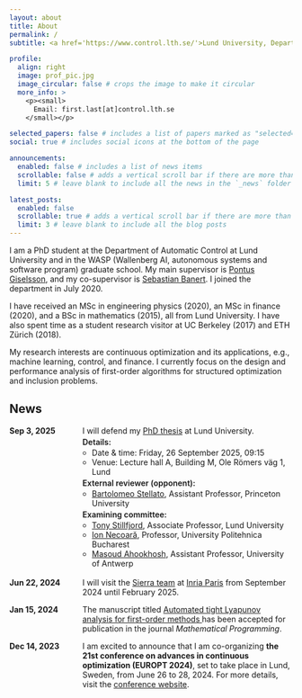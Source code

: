 ```yaml
---
layout: about
title: About
permalink: /
subtitle: <a href='https://www.control.lth.se/'>Lund University, Department of Automatic Control</a>

profile:
  align: right
  image: prof_pic.jpg
  image_circular: false # crops the image to make it circular
  more_info: >
    <p><small>
      Email: first.last[at]control.lth.se
    </small></p>

selected_papers: false # includes a list of papers marked as "selected={true}"
social: true # includes social icons at the bottom of the page

announcements:
  enabled: false # includes a list of news items
  scrollable: false # adds a vertical scroll bar if there are more than 3 news items
  limit: 5 # leave blank to include all the news in the `_news` folder

latest_posts:
  enabled: false
  scrollable: true # adds a vertical scroll bar if there are more than 3 new posts items
  limit: 3 # leave blank to include all the blog posts
---
```


I am a PhD student at the Department of Automatic Control at Lund University and in the WASP (Wallenberg AI, autonomous systems and software program) graduate school. My main supervisor is [Pontus Giselsson](https://www.control.lth.se/personnel/personnel/pontus-giselsson/), and my co-supervisor is [Sebastian Banert](https://github.com/sbanert). I joined the department in July 2020. 

I have received an MSc in engineering physics (2020), an MSc in finance (2020), and a BSc in mathematics (2015), all from Lund University. I have also spent time as a student research visitor at UC Berkeley (2017) and ETH Zürich (2018). 

My research interests are continuous optimization and its applications, e.g., machine learning, control, and finance. I currently focus on the design and performance analysis of first-order algorithms for structured optimization and inclusion problems.

## News

<ul style="margin: 0; padding: 0; list-style: none;">

<li style="display: flex; margin: 0 0 1em 0; padding: 0;">
  <span style="min-width: 130px; font-weight: bold;">Sep 3, 2025</span>
  <div>
    <div style="margin: 0 0 0.25em 0;">
      I will defend my
      <a href="https://lup.lub.lu.se/search/publication/a006046c-9dc6-446b-b625-f129587c9674">PhD thesis</a>
      at Lund University.
    </div>
    <div style="font-weight: 600; margin: 0;">Details:</div>
    <ul style="margin: 0.12em 0 0.24em 0; padding-left: 1.2em;">
      <li style="margin: 0;">Date &amp; time: Friday, 26 September 2025, 09:15</li>
      <li style="margin: 0;">Venue: Lecture hall A, Building M, Ole Römers väg 1, Lund</li>
    </ul>
    <div style="font-weight: 600; margin: 0;">External reviewer (opponent):</div>
    <ul style="margin: 0.12em 0 0.24em 0; padding-left: 1.2em;">
      <li style="margin: 0;"><a href="https://stella.to/">Bartolomeo Stellato</a>, Assistant Professor, Princeton University</li>
    </ul>
    <div style="font-weight: 600; margin: 0;">Examining committee:</div>
    <ul style="margin: 0.12em 0 0.24em 0; padding-left: 1.2em;">
      <li style="margin: 0;"><a href="http://www.tonystillfjord.net">Tony Stillfjord</a>, Associate Professor, Lund University</li>
      <li style="margin: 0;"><a href="https://acse.pub.ro/index.php/ion-necoara-2/">Ion Necoară</a>, Professor, University Politehnica Bucharest</li>
      <li style="margin: 0;"><a href="https://www.uantwerpen.be/en/staff/masoud-ahookhosh/">Masoud Ahookhosh</a>, Assistant Professor, University of Antwerp</li>
    </ul>
  </div>
</li>




  <li style="display: flex; margin: 0 0 1em 0; padding: 0;">
    <span style="min-width: 130px; font-weight: bold;">Jun 22, 2024</span>
    <span>
      I will visit the
      <a href="https://sierra-mlopt.github.io/">Sierra team</a> at
      <a href="https://www.inria.fr/en/inria-paris-centre">Inria Paris</a>
      from September 2024 until February 2025.
    </span>
  </li>

  <li style="display: flex; margin: 0 0 1em 0; padding: 0;">
    <span style="min-width: 130px; font-weight: bold;">Jan 15, 2024</span>
    <span>
      The manuscript titled
      <a href="https://doi.org/10.1007/s10107-024-02061-8">
        Automated tight Lyapunov analysis for first-order methods
      </a>
      has been accepted for publication in the journal
      <i>Mathematical Programming</i>.
    </span>
  </li>

  <li style="display: flex; margin: 0; padding: 0;">
    <span style="min-width: 130px; font-weight: bold;">Dec 14, 2023</span>
    <span>
      I am excited to announce that I am co-organizing
      <strong>the 21st conference on advances in continuous optimization (EUROPT 2024)</strong>,
      set to take place in Lund, Sweden, from June 26 to 28, 2024. 
      For more details, visit the
      <a href="https://europt2024.event.lu.se/">conference website</a>.
    </span>
  </li>
</ul>
